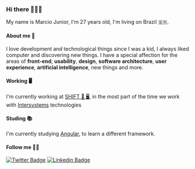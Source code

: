 ### Hi there 🧑🏻‍💻

My name is Marcio Junior, I'm 27 years old, I'm living on Brazil 🇧🇷.

#### About me 💬
I love development and technological things since I was a kid, I always liked computer and discovering new things. I have a special affection for the areas of **front-end**, **usability**, **design**, **software architecture**, **user experience**, **artificial intelligence**, new things and more.

#### Working 🖥️
I'm currently working at [SHIFT 🧪 🖥️](https://shift.com.br), in the most part of the time we work with [Intersystems](https://www.intersystems.com/br/) technologies

#### Studing 📚
I'm currently studying [Angular](https://angular.io/), to learn a different framework.

#### Follow me 🏃‍♂️
[![Twitter Badge](https://img.shields.io/badge/-Twitter-1ca0f1?style=flat-square&labelColor=1ca0f1&logo=twitter&logoColor=white&link=https://twitter.com/marciofmjr)](https://twitter.com/marciofmjr)
[![Linkedin Badge](https://img.shields.io/badge/-LinkedIn-blue?style=flat-square&logo=Linkedin&logoColor=white&link=https://www.linkedin.com/in/marciofmjr)](https://www.linkedin.com/in/marciofmjr)
